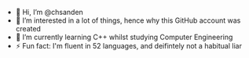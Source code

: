 - 👋 Hi, I’m @chsanden
- 👀 I’m interested in a lot of things, hence why this GitHub account was created
- 🌱 I’m currently learning C++ whilst studying Computer Engineering
- ⚡ Fun fact: I'm fluent in 52 languages, and deifintely not a habitual liar

<!---
chsanden/chsanden is a ✨ special ✨ repository because its `README.md` (this file) appears on your GitHub profile.
You can click the Preview link to take a look at your changes.
--->
